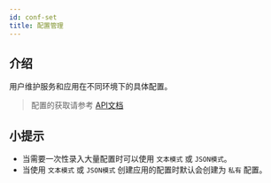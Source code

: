 ```yaml
---
id: conf-set
title: 配置管理
---
```


## 介绍

用户维护服务和应用在不同环境下的具体配置。

> 配置的获取请参考 [API文档](/docs/apis/)


## 小提示
- 当需要一次性录入大量配置时可以使用 `文本模式` 或 `JSON模式`。
- 当使用 `文本模式` 或 `JSON模式` 创建应用的配置时默认会创建为 `私有` 配置。
